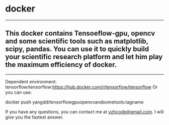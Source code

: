 # docker
---
This docker contains Tensoeflow-gpu, opencv and some scientific tools such as matplotlib, scipy, pandas. You can use it to quickly build your scientific research platform and let him play the maximum efficiency of docker.
---
___
Dependent environment: tensorflow/tensorflow:https://hub.docker.com/r/tensorflow/tensorflow
Or you can use: 
    <p> docker push yangdd/tensorflowgpuopencvandsometools:tagname</p>
If you have any questions, you can contact me at yzhcode@gmail.com. I will give you the fastest answer.
